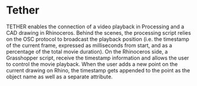 # Tether
TETHER enables the connection of a video playback in Processing and a CAD drawing in Rhinoceros. Behind the scenes, the processing script relies on the OSC protocol to broadcast the playback position (i.e. the timestamp of the current frame, expressed as milliseconds from start, and as a percentage of the total movie duration). On the Rhinoceros side, a Grasshopper script, receive the timestamp information and allows the user to control the movie playback. When the user adds a new point on the current drawing on Rhino, the timestamp gets appended to the point as the object name as well as a separate attribute.  
